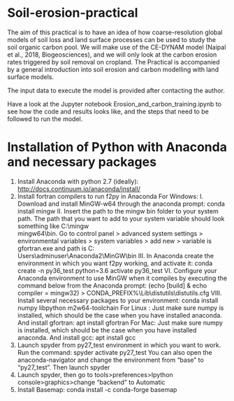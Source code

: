 # Soil-erosion-practical
The aim of this practical is to have an idea of how coarse-resolution global models of soil loss and land surface processes can be used to study the soil organic carbon pool. We will make use of the CE-DYNAM model (Naipal et al., 2018, Biogeosciences), and we will only look at the carbon erosion rates triggered by soil removal on cropland. 
The Practical is accompanied by a general introduction into soil erosion and carbon modelling with land surface models.

The input data to execute the model is provided after contacting the author.

Have a look at the Jupyter notebook Erosion_and_carbon_training.ipynb to see how the code and results looks like, and the steps that need to be followed to run the model. 

# Installation of Python with Anaconda and necessary packages
1) Install Anaconda with python 2.7 (ideally): http://docs.continuum.io/anaconda/install/
2) Install fortran compilers to run f2py in Anaconda
For Windows:
I. Download and install MinGW-w64 through the anaconda prompt: conda install
mingw
II. Insert the path to the mingw bin folder to your system path. The path that
you want to add to your system variable should look something like C:\mingw\
mingw64\bin. Go to control panel > advanced system settings > environmental
variables > system variables > add new > variable is gfortran.exe and path is C:\
Users\adminuser\Anaconda2\MinGW\bin
III. In Anaconda create the environment in which you want f2py working, and
activate it:
conda create -n py36_test python=3.6
activate py36_test
VI. Configure your Anaconda environment to use MinGW when it compiles by
executing the command below from the Anaconda prompt: (echo [build] & echo compiler
= mingw32) > CONDA_PREFIX%\Lib\distutils\distutils.cfg
VIII. Install several necessary packages to your environment: conda install
numpy libpython m2w64-toolchain
For Linux :
Just make sure numpy is installed, which should be the case when you have installed
anaconda. And install gfortran: apt install gfortran
For Mac:
Just make sure numpy is installed, which should be the case when you have installed
anaconda. And install gcc: apt install gcc
3) Launch spyder from py27_test environment in which you want to work. Run the command: spyder
activate py27_test
You can also open the anaconda-navigator and change the environment from “base” to “py27_test”.
Then launch spyder
4) Launch spyder, then go to tools>preferences>Ipython console>graphics>change “backend” to
Automatic
5) Install Basemap: conda install -c conda-forge basemap
